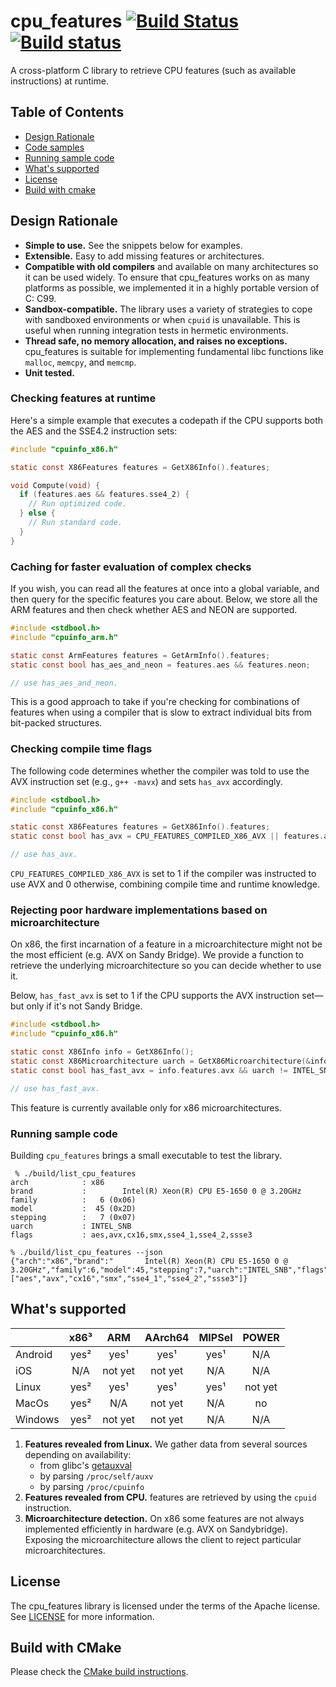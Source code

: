 # cpu_features [![Build Status](https://travis-ci.org/google/cpu_features.svg?branch=master)](https://travis-ci.org/google/cpu_features) [![Build status](https://ci.appveyor.com/api/projects/status/46d1owsj7n8dsylq/branch/master?svg=true)](https://ci.appveyor.com/project/gchatelet/cpu-features/branch/master)

A cross-platform C library to retrieve CPU features (such as available
instructions) at runtime.

## Table of Contents

- [Design Rationale](#rationale)
- [Code samples](#codesample)
- [Running sample code](#usagesample)
- [What's supported](#support)
- [License](#license)
- [Build with cmake](#cmake)

<a name="rationale"></a>
## Design Rationale

-   **Simple to use.** See the snippets below for examples.
-   **Extensible.** Easy to add missing features or architectures.
-   **Compatible with old compilers** and available on many architectures so it
    can be used widely. To ensure that cpu_features works on as many platforms
    as possible, we implemented it in a highly portable version of C: C99.
-   **Sandbox-compatible.** The library uses a variety of strategies to cope
    with sandboxed environments or when `cpuid` is unavailable. This is useful
    when running integration tests in hermetic environments.
-   **Thread safe, no memory allocation, and raises no exceptions.**
    cpu_features is suitable for implementing fundamental libc functions like
    `malloc`, `memcpy`, and `memcmp`.
-   **Unit tested.**

<a name="codesample"></a>
### Checking features at runtime

Here's a simple example that executes a codepath if the CPU supports both the
AES and the SSE4.2 instruction sets:

```c
#include "cpuinfo_x86.h"

static const X86Features features = GetX86Info().features;

void Compute(void) {
  if (features.aes && features.sse4_2) {
    // Run optimized code.
  } else {
    // Run standard code.
  }
}
```

### Caching for faster evaluation of complex checks

If you wish, you can read all the features at once into a global variable, and
then query for the specific features you care about. Below, we store all the ARM
features and then check whether AES and NEON are supported.

```c
#include <stdbool.h>
#include "cpuinfo_arm.h"

static const ArmFeatures features = GetArmInfo().features;
static const bool has_aes_and_neon = features.aes && features.neon;

// use has_aes_and_neon.
```

This is a good approach to take if you're checking for combinations of features
when using a compiler that is slow to extract individual bits from bit-packed
structures.

### Checking compile time flags

The following code determines whether the compiler was told to use the AVX
instruction set (e.g., `g++ -mavx`) and sets `has_avx` accordingly.

```c
#include <stdbool.h>
#include "cpuinfo_x86.h"

static const X86Features features = GetX86Info().features;
static const bool has_avx = CPU_FEATURES_COMPILED_X86_AVX || features.avx;

// use has_avx.
```

`CPU_FEATURES_COMPILED_X86_AVX` is set to 1 if the compiler was instructed to
use AVX and 0 otherwise, combining compile time and runtime knowledge.

### Rejecting poor hardware implementations based on microarchitecture

On x86, the first incarnation of a feature in a microarchitecture might not be
the most efficient (e.g. AVX on Sandy Bridge). We provide a function to retrieve
the underlying microarchitecture so you can decide whether to use it.

Below, `has_fast_avx` is set to 1 if the CPU supports the AVX instruction
set&mdash;but only if it's not Sandy Bridge.

```c
#include <stdbool.h>
#include "cpuinfo_x86.h"

static const X86Info info = GetX86Info();
static const X86Microarchitecture uarch = GetX86Microarchitecture(&info);
static const bool has_fast_avx = info.features.avx && uarch != INTEL_SNB;

// use has_fast_avx.
```

This feature is currently available only for x86 microarchitectures.

<a name="usagesample"></a>
### Running sample code

Building `cpu_features` brings a small executable to test the library.

```shell
 % ./build/list_cpu_features
arch            : x86
brand           :        Intel(R) Xeon(R) CPU E5-1650 0 @ 3.20GHz
family          :   6 (0x06)
model           :  45 (0x2D)
stepping        :   7 (0x07)
uarch           : INTEL_SNB
flags           : aes,avx,cx16,smx,sse4_1,sse4_2,ssse3
```

```shell
% ./build/list_cpu_features --json
{"arch":"x86","brand":"       Intel(R) Xeon(R) CPU E5-1650 0 @ 3.20GHz","family":6,"model":45,"stepping":7,"uarch":"INTEL_SNB","flags":["aes","avx","cx16","smx","sse4_1","sse4_2","ssse3"]}
```

<a name="support"></a>
## What's supported

|         | x86³ |   ARM   | AArch64 | MIPSel |  POWER  |
|---------|:----:|:-------:|:-------:|:------:|:-------:|
| Android | yes² |   yes¹  |   yes¹  |  yes¹  |   N/A   |
| iOS     |  N/A | not yet | not yet |   N/A  |   N/A   |
| Linux   | yes² |   yes¹  |   yes¹  |  yes¹  | not yet |
| MacOs   | yes² |   N/A   | not yet |   N/A  |    no   |
| Windows | yes² | not yet | not yet |   N/A  |   N/A   |

1.  **Features revealed from Linux.** We gather data from several sources
    depending on availability:
    +   from glibc's
        [getauxval](https://www.gnu.org/software/libc/manual/html_node/Auxiliary-Vector.html)
    +   by parsing `/proc/self/auxv`
    +   by parsing `/proc/cpuinfo`
2.  **Features revealed from CPU.** features are retrieved by using the `cpuid`
    instruction.
3.  **Microarchitecture detection.** On x86 some features are not always
    implemented efficiently in hardware (e.g. AVX on Sandybridge). Exposing the
    microarchitecture allows the client to reject particular microarchitectures.


<a name="license"></a>
## License

The cpu_features library is licensed under the terms of the Apache license.
See [LICENSE](LICENSE) for more information.

<a name="cmake"></a>
## Build with CMake

Please check the [CMake build instructions](cmake/README.md).
